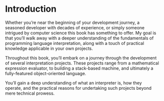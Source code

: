 # Introduction

Whether you’re near the beginning of your development journey, a seasoned developer with decades of experience, or simply someone intrigued by computer science this book has something to offer. My goal is that you’ll walk away with a deeper understanding of the fundamentals of programming language interpretation, along with a touch of practical knowledge applicable in your own projects.

Throughout this book, you’ll embark on a journey through the development of several interpretation projects. These projects range from a mathematical expression evaluator, to building a stack-based machine, and ultimately a fully-featured object-oriented language.

You’ll gain a deep understanding of what an interpreter is, how they operate, and the practical reasons for undertaking such projects beyond mere technical prowess.